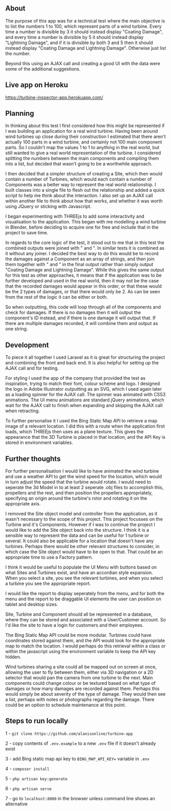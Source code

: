 ## About

The purpose of this app was for a technical test where the main objective is to list the numbers 1 to 100, which represent parts of a wind turbine. Every time a number is divisible by 3 it should instead display "Coating Damage", and every time a number is divisible by 5 it should instead display "Lightning Damage", and if it is divisible by both 3 and 5 then it should instead display "Coating Damage and Lightning Damage". Otherwise just list the number. 

Beyond this using an AJAX call and creating a good UI with the data were some of the additional suggestions.

## Live app on Heroku

https://turbine-inspector-app.herokuapp.com/

## Planning

In thinking about this test I first considered how this might be represented if I was building an application for a real wind turbine. Having been around wind turbines up close during their construction I estimated that there aren't actually 100 parts in a wind turbine, and certainly not 100 main component parts. So I couldn't map the values 1 to 1 to anything in the real world, but still wanted to give a real world representation of the turbine. I considered splitting the numbers between the main components and compiling them into a list, but decided that wasn't going to be a worthwhile approach.

I then decided that a simpler structure of creating a Site, which then would contain a number of Turbines, which would each contain a number of Components was a better way to represent the real world relationship. I built classes into a single file to flesh out the relationship and added a quick script to help me think about the interaction. I also set up an AJAX call within another file to think about how that works, and whether it was worth using JQuery or sticking with Javascript.

I began experimenting with THREEjs to add some interactivity and visualisation to the application. This began with me modelling a wind turbine in Blender, before deciding to acquire one for free and include that in the project to save time. 

In regards to the core logic of the test, it stood out to me that in this test the combined outputs were joined with " and ". In similar tests it is combined as it without any joiner. I decided the best way to do this would be to record the damages against a Component as an array of strings, and then join them together with " and " in the final output rather than simply output "Coating Damage and Lightning Damage". While this gives the same output for this test as other approaches, it means that if the application was to be further developed and used in the real world, then it may not be the case that the recorded damages would appear in this order, or that these would be the 2 types of damages, or that there would only be 2. As can be seen from the rest of the logic it can be either or both. 

So when outputting, this code will loop through all of the components and check for damages. If there is no damages then it will output the component's ID instead, and if there is one damage it will output that. If there are multiple damages recorded, it will combine them and output as one string. 

## Development

To piece it all together I used Laravel as it is great for structuring the project and combining the front and back end. It is also helpful for setting up the AJAX call and for testing.

For styling I used the app of the company that provided the test as inspiration, trying to match their font, colour scheme and logo. I designed the logo in Adobe Illustrator outputting as an SVG, which I used again later as a loading spinner for the AJAX call. The spinner was animated with CSS3 animations. The UI menu animations are standard jQuery animations, which wait for the AJAX call to finish when expanding and skipping the AJAX call when retracting. 

To further personalise it I used the Bing Static Map API to retrieve a map image of a relevant location. I did this with a route when the application first loads, which THREEjs then uses as a plane texture. This gives the appearance that the 3D Turbine is placed in that location, and the API Key is stored in environment variables. 

## Further thoughts

For further personalisation I would like to have animated the wind turbine and use a weather API to get the wind speed for the location, which would in turn adjust the speed that the turbine would rotate. I would need to seperate the 3d Model in to at least 2 seperate .obj files to accomplish this, propellers and the rest, and then position the propellers appropriately, specifying an origin around the turbine's rotor and rotating it on the appropriate axis. 

I removed the Site object model and controller from the application, as it wasn't necessary to the scope of this project. This project focusses on the Turbine and it's Components. However if I was to continue the project I would like to add the Site object back into the structure. I think it is a sensible way to represent the data and can be useful for 1 turbine or several. It could also be applicable for a location that doesn't have any turbines. Perhaps there would be other relevant structures to consider, in which case the Site object would have to be open to that. That could be an appropriate time to use a Factory pattern. 

I think it would be useful to populate the UI Menu with buttons based on what Sites and Turbines exist, and have an accordian style expansion. When you select a site, you see the relevant turbines, and when you select a turbine you see the appropriate report. 

I would like the report to display seperately from the menu, and for both the menu and the report to be draggable UI elements the user can position on tablet and desktop sizes. 

Site, Turbine and Component should all be represented in a database, where they can be stored and associated with a User/Customer account. So I'd like the site to have a login for customers and their employees. 

The Bing Static Map API could be more modular. Turbines could have coordinates stored against them, and the API would look for the appropriate map to match the location. I would perhaps do this retrieval within a class or within the javascript using the environment variable to keep the API key hidden. 

Wind turbines sharing a site could all be mapped out on screen at once, allowing the user to fly between them, either via 3D navigation or a 2D selector that would pan the camera from one turbine to the next. Main components could change colour or be textured based on what type of damages or how many damages are recorded against them. Perhaps this would simply be about severity of the type of damage. They would then see a list, perhaps with notes or photographs regarding the damage. There could be an option to schedule maintenance at this point. 

## Steps to run locally

1 - `git clone https://github.com/alanisonline/turbine-app`

2 - copy contents of `.env.example` to a new `.env` file if it doesn't already exist

3 - add Bing static map api key to `BING_MAP_API_KEY=` variable in `.env`

4 - `composer install`

5 - `php artisan key:generate`

6 - `php artisan serve`

7 - go to `localhost:8000` in the browser unless command line shows an alternative
